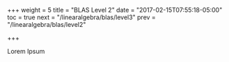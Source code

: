 +++
weight = 5
title = "BLAS Level 2"
date = "2017-02-15T07:55:18-05:00"
toc = true
next = "/linearalgebra/blas/level3"
prev = "/linearalgebra/blas/level2"

+++

Lorem Ipsum
